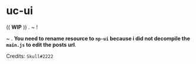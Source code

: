 # uc-ui

(( **WIP** )) . ~ !

~ . **You need to rename resource to `np-ui` because i did not decompile the `main.js` to edit the posts url**.

Credits: `Skull#2222`
<!-- <p align="center">
  <img alig src=""/>
</p>
 -->
